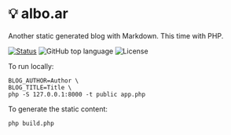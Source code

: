 # 💡 albo.ar

Another static generated blog with Markdown. This time with PHP.

[![Status](https://github.com/4lb0/blog/actions/workflows/build.yml/badge.svg)](https://github.com/4lb0/blog/actions/workflows/build.yml)
![GitHub top language](https://img.shields.io/github/languages/top/4lb0/blog)
![License](https://img.shields.io/github/license/4lb0/blog)

To run locally:

```
BLOG_AUTHOR=Author \
BLOG_TITLE=Title \
php -S 127.0.0.1:8000 -t public app.php
```

To generate the static content:

```
php build.php
```
